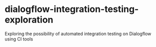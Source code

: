# dialogflow-integration-testing-exploration
Exploring the possibility of automated integration testing on Dialogflow using CI tools

